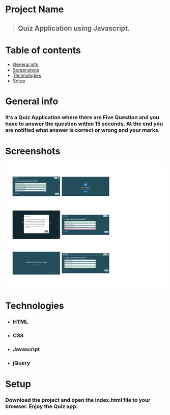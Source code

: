 # Project Name
> ## Quiz Application using Javascript.

# Table of contents
* [General info](#general-info)
* [Screenshots](#screenshots)
* [Technologies](#technologies)
* [Setup](#setup)

# General info
### It’s a Quiz Application where there are Five Question and you have to answer the question within 15 seconds. At the end you are notified what answer is correct or wrong and your marks.

# Screenshots
![Example screenshot](./img/screenshot.jpg)

# Technologies
* ### HTML
* ### CSS
* ### Javascript
* ### jQuery

# Setup
### Download the project and open the index.html file to your browser. Enjoy the Quiz app.
